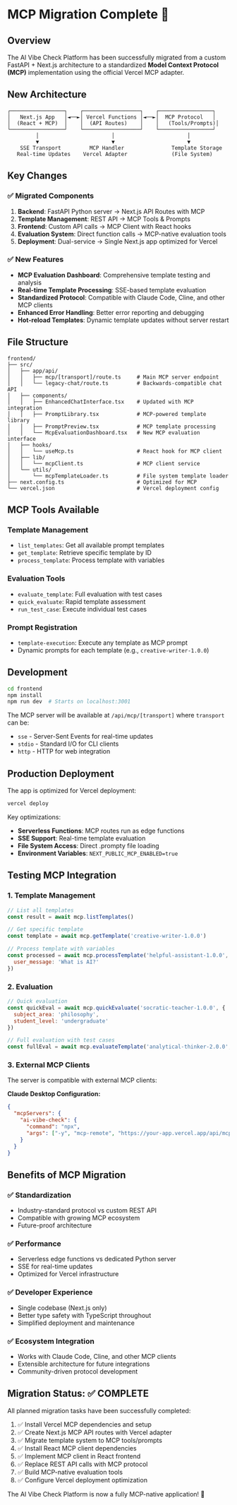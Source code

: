 # MCP Migration Complete 🎉

## Overview

The AI Vibe Check Platform has been successfully migrated from a custom FastAPI + Next.js architecture to a standardized **Model Context Protocol (MCP)** implementation using the official Vercel MCP adapter.

## New Architecture

```
┌─────────────────┐    ┌──────────────────┐    ┌─────────────────┐
│   Next.js App   │◄──►│ Vercel Functions │◄──►│  MCP Protocol   │
│  (React + MCP)  │    │  (API Routes)    │    │   (Tools/Prompts)│
└─────────────────┘    └──────────────────┘    └─────────────────┘
         │                       │                       │
         ▼                       ▼                       ▼
    SSE Transport         MCP Handler               Template Storage
   Real-time Updates    Vercel Adapter              (File System)
```

## Key Changes

### ✅ **Migrated Components**

1. **Backend**: FastAPI Python server → Next.js API Routes with MCP
2. **Template Management**: REST API → MCP Tools & Prompts
3. **Frontend**: Custom API calls → MCP Client with React hooks
4. **Evaluation System**: Direct function calls → MCP-native evaluation tools
5. **Deployment**: Dual-service → Single Next.js app optimized for Vercel

### ✅ **New Features**

- **MCP Evaluation Dashboard**: Comprehensive template testing and analysis
- **Real-time Template Processing**: SSE-based template evaluation
- **Standardized Protocol**: Compatible with Claude Code, Cline, and other MCP clients
- **Enhanced Error Handling**: Better error reporting and debugging
- **Hot-reload Templates**: Dynamic template updates without server restart

## File Structure

```
frontend/
├── src/
│   ├── app/api/
│   │   ├── mcp/[transport]/route.ts     # Main MCP server endpoint
│   │   └── legacy-chat/route.ts         # Backwards-compatible chat API
│   ├── components/
│   │   ├── EnhancedChatInterface.tsx    # Updated with MCP integration
│   │   ├── PromptLibrary.tsx            # MCP-powered template library
│   │   ├── PromptPreview.tsx            # MCP template processing
│   │   └── McpEvaluationDashboard.tsx   # New MCP evaluation interface
│   ├── hooks/
│   │   └── useMcp.ts                    # React hook for MCP client
│   ├── lib/
│   │   └── mcpClient.ts                 # MCP client service
│   └── utils/
│       └── mcpTemplateLoader.ts         # File system template loader
├── next.config.ts                       # Optimized for MCP
└── vercel.json                          # Vercel deployment config
```

## MCP Tools Available

### Template Management
- `list_templates`: Get all available prompt templates
- `get_template`: Retrieve specific template by ID
- `process_template`: Process template with variables

### Evaluation Tools  
- `evaluate_template`: Full evaluation with test cases
- `quick_evaluate`: Rapid template assessment
- `run_test_case`: Execute individual test cases

### Prompt Registration
- `template-execution`: Execute any template as MCP prompt
- Dynamic prompts for each template (e.g., `creative-writer-1.0.0`)

## Development

```bash
cd frontend
npm install
npm run dev  # Starts on localhost:3001
```

The MCP server will be available at `/api/mcp/[transport]` where `transport` can be:
- `sse` - Server-Sent Events for real-time updates
- `stdio` - Standard I/O for CLI clients  
- `http` - HTTP for web integration

## Production Deployment

The app is optimized for Vercel deployment:

```bash
vercel deploy
```

Key optimizations:
- **Serverless Functions**: MCP routes run as edge functions
- **SSE Support**: Real-time template evaluation
- **File System Access**: Direct .prompty file loading
- **Environment Variables**: `NEXT_PUBLIC_MCP_ENABLED=true`

## Testing MCP Integration

### 1. Template Management
```javascript
// List all templates
const result = await mcp.listTemplates()

// Get specific template  
const template = await mcp.getTemplate('creative-writer-1.0.0')

// Process template with variables
const processed = await mcp.processTemplate('helpful-assistant-1.0.0', {
  user_message: 'What is AI?'
})
```

### 2. Evaluation
```javascript
// Quick evaluation
const quickEval = await mcp.quickEvaluate('socratic-teacher-1.0.0', {
  subject_area: 'philosophy',
  student_level: 'undergraduate'
})

// Full evaluation with test cases
const fullEval = await mcp.evaluateTemplate('analytical-thinker-2.0.0', apiKey, true)
```

### 3. External MCP Clients

The server is compatible with external MCP clients:

**Claude Desktop Configuration:**
```json
{
  "mcpServers": {
    "ai-vibe-check": {
      "command": "npx",
      "args": ["-y", "mcp-remote", "https://your-app.vercel.app/api/mcp"]
    }
  }
}
```

## Benefits of MCP Migration

### ✅ **Standardization**
- Industry-standard protocol vs custom REST API
- Compatible with growing MCP ecosystem
- Future-proof architecture

### ✅ **Performance**  
- Serverless edge functions vs dedicated Python server
- SSE for real-time updates
- Optimized for Vercel infrastructure

### ✅ **Developer Experience**
- Single codebase (Next.js only)
- Better type safety with TypeScript throughout
- Simplified deployment and maintenance

### ✅ **Ecosystem Integration**
- Works with Claude Code, Cline, and other MCP clients
- Extensible architecture for future integrations
- Community-driven protocol development

## Migration Status: ✅ COMPLETE

All planned migration tasks have been successfully completed:

1. ✅ Install Vercel MCP dependencies and setup
2. ✅ Create Next.js MCP API routes with Vercel adapter  
3. ✅ Migrate template system to MCP tools/prompts
4. ✅ Install React MCP client dependencies
5. ✅ Implement MCP client in React frontend
6. ✅ Replace REST API calls with MCP protocol
7. ✅ Build MCP-native evaluation tools
8. ✅ Configure Vercel deployment optimization

The AI Vibe Check Platform is now a fully MCP-native application! 🚀